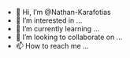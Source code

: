 - 👋 Hi, I’m @Nathan-Karafotias
- 👀 I’m interested in ...
- 🌱 I’m currently learning ...
- 💞️ I’m looking to collaborate on ...
- 📫 How to reach me ...

<!---
Nathan-Karafotias/Nathan-Karafotias is a ✨ special ✨ repository because its `README.md` (this file) appears on your GitHub profile.
You can click the Preview link to take a look at your changes.
--->
